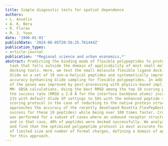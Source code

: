 ```yaml
---
title: Simple diagnostic tests for spatial dependence
authors:
- L. Anselin
- A. K. Bera
- R. Florax
- M. J. Yoon
date: '1996-01-01'
publishDate: '2024-06-05T20:56:25.761444Z'
publication_types:
- article-journal
publication: '*Regional science and urban economics,*'
abstract: Predicting the binding mode of flexible polypeptides to proteins is an important
  task that falls outside the domain of applicability of most small molecule and protein−protein
  docking tools. Here, we test the small molecule flexible ligand docking program
  Glide on a set of 19 non-α-helical peptides and systematically improve pose prediction
  accuracy bynhancing Glide sampling for flexible polypeptides. In addition, scoring
  of the poses was improved by post-processing with physics-based implicit solvent
  MM- GBSA calculations. Using the best RMSD among the top 10 scoring poses as a metric,
  the success rate (RMSD ≤ 2.0 Å for the interface backbone atoms) increased from
  21% with default Glide SP settings to 58% with the enhanced peptide sampling and
  scoring protocol in the case of redocking to the native protein structure. This
  approaches the accuracy of the recently developed Rosetta FlexPepDock method (63%
  success for these 19 peptides) while being over 100 times faster. Cross-docking
  was performed for a subset of cases where an unbound receptor structure was available,
  and in that case, 40% of peptides were docked successfully. We analyze the results
  and find that the optimized polypeptide protocol is most accurate for extended peptides
  of limited size and number of formal charges, defining a domain of applicability
  for this approach.
---
```

